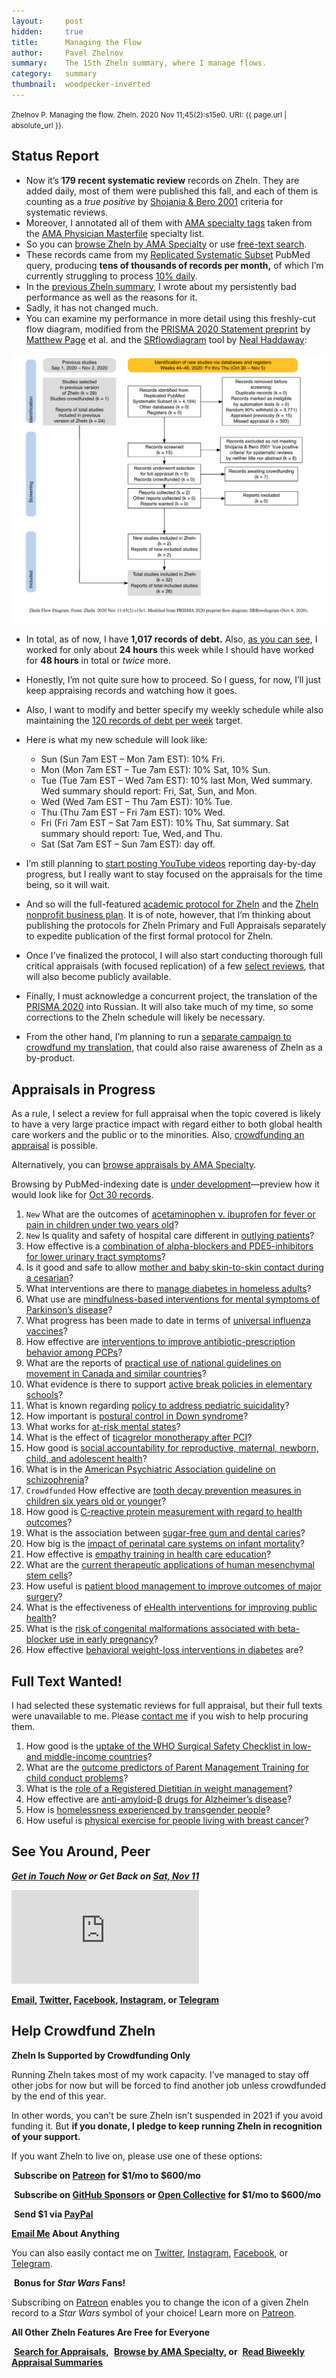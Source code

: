 ```yaml
---
layout:     post
hidden:     true
title:      Managing the Flow
author:     Pavel Zhelnov
summary:    The 15th Zheln summary, where I manage flows.
category:   summary
thumbnail:  woodpecker-inverted
---
```


<small>Zhelnov P. Managing the flow. Zheln. 2020 Nov 11;45(2):s15e0. URI: {{ page.url | absolute_url }}.</small>

## Status Report

* Now it’s **179 recent systematic review** records on Zheln. They are added daily, most of them were published this fall, and each of them is counting as a _true positive_ by [Shojania & Bero 2001](https://www.researchgate.net/publication/11820967_Taking_Advantage_of_the_Explosion_of_Systematic_Reviews_An_Efficient_MEDLINE_Search_Strategy) criteria for systematic reviews.
* Moreover, I annotated all of them with [AMA specialty tags](https://github.com/p1m-ortho/qs-global-ortho-search-queries/blob/1c90dfbbbbb9f85603f2686d1132039922dad874/zheln/zheln_ama_specialty_tags.csv) taken from the [AMA Physician Masterfile](https://www.ama-assn.org/practice-management/masterfile/ama-physician-masterfile) specialty list.
* So you can [browse Zheln by AMA Specialty](/browse/) or use [free-text search](/search/).
* These records came from my [Replicated Systematic Subset](https://github.com/p1m-ortho/qs-global-ortho-search-queries/blob/00eae711e5b5c09b9b4181688f9a6191e42cb720/README.md#pubmed-search) PubMed query, producing **tens of thousands of records per month,** of which I’m currently struggling to process [10% daily](https://zheln.com/summary/2020/10/17/2/#there-has-been-an-awakening).
* In the [previous Zheln summary](https://zheln.com/summary/2020/11/04/1/), I wrote about my persistently bad performance as well as the reasons for it.
* Sadly, it has not changed much.
* You can examine my performance in more detail using this freshly-cut flow diagram, modified from the [PRISMA 2020 Statement preprint](https://doi.org/10.31222/osf.io/v7gm2) by [Matthew Page](https://twitter.com/mjpages) et al. and the [SRflowdiagram](https://github.com/nealhaddaway/SRflowdiagram) tool by [Neal Haddaway](https://twitter.com/nealhaddaway):

![Zheln Flow Diagram for Nov 7, 2020](/fd/2020-11-07-2.png)

* In total, as of now, I have **1,017 records of debt.** Also, [as you can see](https://github.com/p1m-ortho/qs-global-ortho-search-queries/blob/b96852232d9e80babf7356497a947175b064ab7a/zheln/Worked_Time_Log.md), I worked for only about **24 hours** this week while I should have worked for **48 hours** in total or _twice_ more.
* Honestly, I’m not quite sure how to proceed. So I guess, for now, I’ll just keep appraising records and watching how it goes.
* Also, I want to modify and better specify my weekly schedule while also maintaining the [120 records of debt per week](https://zheln.com/summary/2020/10/31/2/#whats-gonna-happen-in-november) target.
* Here is what my new schedule will look like:
    
    * Sun (Sun 7am EST – Mon 7am EST): 10% Fri.
    * Mon (Mon 7am EST – Tue 7am EST): 10% Sat, 10% Sun.
    * Tue (Tue 7am EST – Wed 7am EST): 10% last Mon, Wed summary. Wed summary should report: Fri, Sat, Sun, and Mon.
    * Wed (Wed 7am EST – Thu 7am EST): 10% Tue.
    * Thu (Thu 7am EST – Fri 7am EST): 10% Wed.
    * Fri (Fri 7am EST – Sat 7am EST): 10% Thu, Sat summary. Sat summary should report: Tue, Wed, and Thu.
    * Sat (Sat 7am EST – Sun 7am EST): day off.

* I’m still planning to [start posting YouTube videos](https://github.com/drzhelnov/zheln.github.io/issues/87) reporting day-by-day progress, but I really want to stay focused on the appraisals for the time being, so it will wait.
* And so will the full-featured [academic protocol for Zheln](https://github.com/drzhelnov/zheln.github.io/projects/2) and the [Zheln nonprofit business plan](https://github.com/drzhelnov/zheln.github.io/projects/4). It is of note, however, that I’m thinking about publishing the protocols for Zheln Primary and Full Appraisals separately to expedite publication of the first formal protocol for Zheln.
* Once I’ve finalized the protocol, I will also start conducting thorough full critical appraisals (with focused replication) of a few [select reviews](#appraisals-in-progress), that will also become publicly available.
* Finally, I must acknowledge a concurrent project, the translation of the [PRISMA 2020](https://doi.org/10.17605/OSF.IO/P93GE) into Russian. It will also take much of my time, so some corrections to the Zheln schedule will likely be necessary.
* From the other hand, I’m planning to run a [separate campaign to crowdfund my translation](https://zhelnov-to-editors.github.io/), that could also raise awareness of Zheln as a by-product.

## Appraisals in Progress

As a rule, I select a review for full appraisal when the topic covered is likely to have a very large practice impact with regard either to both global health care workers and the public or to the minorities. Also, [crowdfunding an appraisal](#help-crowdfund-zheln) is possible.

Alternatively, you can [browse appraisals by AMA Specialty](/browse/).

Browsing by PubMed-indexing date is [under development](https://github.com/drzhelnov/zheln.github.io/issues/88)—preview how it would look like for [Oct 30 records](https://zheln.com/day/2020/10/30/).

1. `New` What are the outcomes of [acetaminophen v. ibuprofen for fever or pain in children under two years old](https://zheln.com/record/2020/10/30/26/)?
2. `New` Is quality and safety of hospital care different in [outlying patients](https://zheln.com/record/2020/10/30/724/)?
3. How effective is a [combination of alpha-blockers and PDE5-inhibitors for lower urinary tract symptoms](https://zheln.com/record/2020/10/30/178/)?
4. Is it good and safe to allow [mother and baby skin-to-skin contact during a cesarian](https://zheln.com/record/2020/10/24/75/)?
5. What interventions are there to [manage diabetes in homeless adults](https://zheln.com/record/2020/10/24/88/)?
6. What use are [mindfulness-based interventions for mental symptoms of Parkinson’s disease](https://zheln.com/record/2020/10/24/99/)?
7. What progress has been made to date in terms of [universal influenza vaccines](https://zheln.com/record/2020/10/24/177/)?
8. How effective are [interventions to improve antibiotic-prescription behavior among PCPs](https://zheln.com/record/2020/10/23/235/)?
9. What are the reports of [practical use of national guidelines on movement in Canada and similar countries](https://zheln.com/record/2020/10/16/357/)?
10. What evidence is there to support [active break policies in elementary schools](https://zheln.com/record/2020/10/16/425/)?
11. What is known regarding [policy to address pediatric suicidality](https://zheln.com/record/2020/10/19/267/)?
12. How important is [postural control in Down syndrome](https://zheln.com/record/2020/10/14/28/)?
13. What works for [at-risk mental states](https://zheln.com/record/2020/10/14/87/)?
14. What is the effect of [ticagrelor monotherapy after PCI](https://zheln.com/record/2020/10/09/15/)?
15. How good is [social accountability for reproductive, maternal, newborn, child, and adolescent health](https://zheln.com/record/2020/10/09/17/)?
16. What is in the [American Psychiatric Association guideline on schizophrenia](https://zheln.com/record/2020/10/09/302/)?
17. `Crowdfunded` How effective are [tooth decay prevention measures in children six years old or younger](https://zheln.com/record/2020/09/27/19/)?
18. How good is [C-reactive protein measurement with regard to health outcomes](https://zheln.com/record/2020/09/27/10/)?
19. What is the association between [sugar-free gum and dental caries](https://zheln.com/record/2020/09/27/21/)?
20. How big is the [impact of perinatal care systems on infant mortality](https://zheln.com/record/2020/09/27/36/)?
21. How effective is [empathy training in health care education](https://zheln.com/record/2020/09/27/37/)?
22. What are the [current therapeutic applications of human mesenchymal stem cells](https://zheln.com/record/2020/09/27/45/)?
23. How useful is [patient blood management to improve outcomes of major surgery](https://zheln.com/record/2020/09/27/46/)?
24. What is the effectiveness of [eHealth interventions for improving public health](https://zheln.com/record/2020/10/02/345/)?
25. What is the [risk of congenital malformations associated with beta-blocker use in early pregnancy](/record/2020/09/27/6/)?
26. How effective [behavioral weight-loss interventions in diabetes](/record/2020/09/02/1/) are?

## Full Text Wanted!

I had selected these systematic reviews for full appraisal, but their full texts were unavailable to me. Please [contact me](#see-you-around-peer) if you wish to help procuring them.

1. How good is the [uptake of the WHO Surgical Safety Checklist in low- and middle-income countries](https://zheln.com/record/2020/10/16/49/)?
1. What are the [outcome predictors of Parent Management Training for child conduct problems](https://zheln.com/record/2020/10/19/44/)?
1. What is the [role of a Registered Dietitian in weight management](https://zheln.com/record/2020/10/19/210/)?
1. How effective are [anti-amyloid-β drugs for Alzheimer’s disease](https://zheln.com/record/2020/10/14/116/)?
1. How is [homelessness experienced by transgender people](https://zheln.com/record/2020/09/27/7/)?
1. How useful is [physical exercise for people living with breast cancer](https://zheln.com/record/2020/09/27/47/)?

## See You Around, Peer

<i class="far fa-comments"></i> _**[Get in Touch Now](https://twitter.com/drzhelnov) or Get Back on [Sat, Nov 11](https://github.com/drzhelnov/zheln.github.io/milestone/52)**_

<div class="video-container"><iframe src="https://www.youtube.com/embed/1vcZ_xTLiVI" frameborder="0" allow="accelerometer; autoplay; clipboard-write; encrypted-media; gyroscope; picture-in-picture" allowfullscreen></iframe></div>

**[Email](mailto:pavel@zheln.com), [Twitter](https://twitter.com/drzhelnov), [Facebook](https://facebook.com/drzhelnov), [Instagram](https://instagram.com/igzheln), or [Telegram](https://t.me/drzhelnov)**

## Help Crowdfund Zheln

**Zheln Is Supported by Crowdfunding Only**

Running Zheln takes most of my work capacity. I’ve managed to stay off other jobs for now but will be forced to find another job unless crowdfunded by the end of this year.

In other words, you can’t be sure Zheln isn’t suspended in 2021 if you avoid funding it. But **if you donate, I pledge to keep running Zheln in recognition of your support.**

If you want Zheln to live on, please use one of these options:

<i class="fab fa-patreon"></i>&nbsp;**Subscribe on [Patreon](https://patreon.com/zheln) for $1/mo to $600/mo**

<i class="fab fa-github-alt"></i>&nbsp;**Subscribe on [GitHub Sponsors](https://github.com/sponsors/drzhelnov) or [Open Collective](https://opencollective.com/zheln) for $1/mo to $600/mo**

<i class="fab fa-cc-paypal"></i>&nbsp;**Send $1 via [PayPal](https://paypal.me/pjelnov)**

<i class="fas fa-envelope"></i> **[Email Me](mailto:pavel@zheln.com) About Anything**

You can also easily contact me on [Twitter](https://twitter.com/drzhelnov), [Instagram](https://instagram.com/igzheln), [Facebook](https://facebook.com/drzhelnov), or [Telegram](https://t.me/drzhelnov).

<i class="far fa-grin-alt"></i>&nbsp;**Bonus for _Star Wars_ Fans!**

Subscribing on [Patreon](https://patreon.com/zheln) enables you to change the icon of a given Zheln record to a _Star Wars_ symbol of your choice! Learn more on [Patreon](https://patreon.com/zheln).

**All Other Zheln Features Are Free for Everyone**

<i class="fa fa-search"></i>&nbsp;**[Search for Appraisals](https://zheln.com/search),** <i class="fas fa-user-md"></i>&nbsp;**[Browse by AMA Specialty](https://zheln.com/browse), or** <i class="fa fa-home"></i>&nbsp;**[Read Biweekly Appraisal Summaries](https://zheln.com)**
